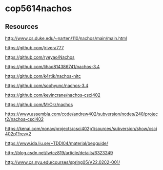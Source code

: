cop5614nachos
=============
Resources
---------

http://www.cs.duke.edu/~narten/110/nachos/main/main.html

https://github.com/jrivera777

https://github.com/ryeyao/Nachos

https://github.com/lihao814386741/nachos-3.4

https://github.com/k4rtik/nachos-nitc

https://github.com/soohyunc/nachos-3.4

https://github.com/kevincrane/nachos-csci402

https://github.com/MrOrz/nachos

https://www.assembla.com/code/andrew402/subversion/nodes/240/project2/nachos-csci402

https://kenai.com/nonav/projects/csci402p1/sources/subversion/show/csci402p1?rev=2

https://www.ida.liu.se/~TDDI04/material/begguide/

http://blog.csdn.net/lwtcz819/article/details/6323249

http://www.cs.nyu.edu/courses/spring05/V22.0202-001/
